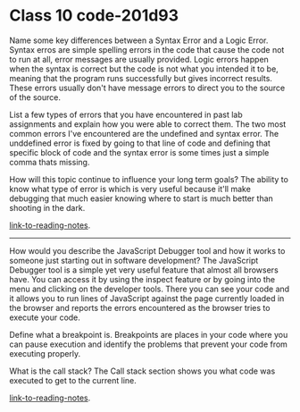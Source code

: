 # Class 10 code-201d93

Name some key differences between a Syntax Error and a Logic Error.
Syntax erros are simple spelling errors in the code that cause the code not to run at all, error messages are usually provided. Logic errors happen when the syntax is correct but the code is not what you intended it to be, meaning that the program runs successfully but gives incorrect results. These errors usually don't have message errors to direct you to the source of the source.

List a few types of errors that you have encountered in past lab assignments and explain how you were able to correct them. The two most common errors I've encountered are the undefined and syntax error. The unddefined error is fixed by going to that line of code and defining that specific block of code and the syntax error is some times just a simple comma thats missing.

How will this topic continue to influence your long term goals?
The ability to know what type of error is which is very useful because it'll make debugging that much easier knowing where to start is much better than shooting in the dark.

[link-to-reading-notes](https://developer.mozilla.org/en-US/docs/Learn/JavaScript/First_steps/What_went_wrong).
********************************************************************************************************************
How would you describe the JavaScript Debugger tool and how it works to someone just starting out in software development?
The JavaScript Debugger tool is a simple yet very useful feature that almost all browsers have. You can access it by using the inspect feature or by going into the menu and clicking on the developer tools. There you can see your code and it allows you to run lines of JavaScript against the page currently loaded in the browser and reports the errors encountered as the browser tries to execute your code.

Define what a breakpoint is.
Breakpoints are places in your code where you can pause execution and identify the problems that prevent your code from executing properly.

What is the call stack?
The Call stack section shows you what code was executed to get to the current line.

[link-to-reading-notes](https://developer.mozilla.org/en-US/docs/Learn/Common_questions/What_are_browser_developer_tools#the_javascript_debugger).